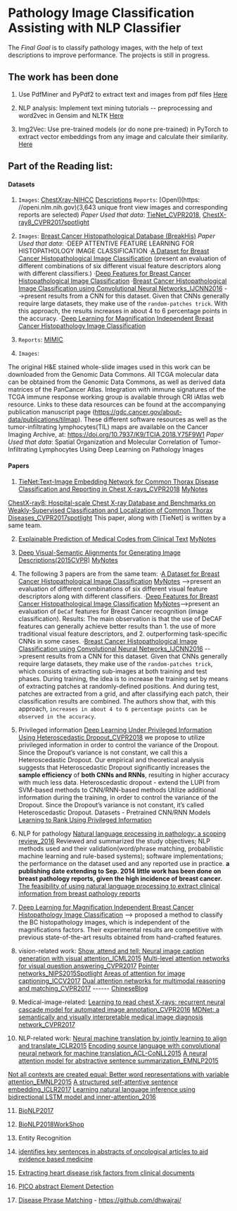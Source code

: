 # Pathology Image Classification Assisting with NLP Classifier

The *Final Goal* is to classify pathology images, with the help of text descriptions to improve performance. The projects is still in progress.

## The work has been done

1. Use PdfMiner and PyPdf2 to extract text and images from pdf files [Here](https://github.com/weimin17/pdfminer-textmining-word2vec-img2vec/tree/master/codes/textmining)

2. NLP analysis: Implement text mining tutorials -- preprocessing and word2vec in Gensim and NLTK [Here](https://github.com/weimin17/pdfminer-textmining-word2vec-img2vec/tree/master/codes/textmining)

3. Img2Vec: Use pre-trained models (or do none pre-trained) in PyTorch to extract vector embeddings from any image and calculate their similarity. [Here](https://github.com/weimin17/pdfminer-textmining-word2vec-img2vec/tree/master/codes/img2vec)

## Part of the Reading list:

#### Datasets
1. `Images`: [ChestXray-NIHCC](https://nihcc.app.box.com/v/ChestXray-NIHCC)
[Descriptions](https://nihcc.app.box.com/v/ChestXray-NIHCC/file/220660789610)
`Reports`: [OpenI](https: //openi.nlm.nih.gov)(3,643 unique front view images and corresponding reports are selected)
*Paper Used that data*:
[TieNet_CVPR2018](http://www.cs.jhu.edu/~lelu/publication/TieNet_CVPR2018_spotlight.pdf), [ChestX-ray8_CVPR2017spotlight](https://arxiv.org/pdf/1705.02315.pdf)

2. `Images`: [Breast Cancer Histopathological Database (BreakHis)](https://web.inf.ufpr.br/vri/databases/breast-cancer-histopathological-database-breakhis/)
*Paper Used that data*:
·DEEP ATTENTIVE FEATURE LEARNING FOR HISTOPATHOLOGY IMAGE CLASSIFICATION
·[A Dataset for Breast Cancer Histopathological Image Classification](http://www.inf.ufpr.br/lesoliveira/download/TBME-00608-2015-R2-preprint.pdf) (present an evaluation of different combinations of six different visual feature descriptors along with different classifiers.)
·[Deep Features for Breast Cancer Histopathological Image Classification](http://www.inf.ufpr.br/lesoliveira/download/SpanholSMC2017.pdf)
·[Breast Cancer Histopathological Image Classification using Convolutional Neural Networks_IJCNN2016](http://www.inf.ufpr.br/lesoliveira/download/IJCNN2016-BC.pdf) -->present results from a CNN for this dataset. Given that CNNs generally require large datasets, they make use of the `random-patches trick`. With this approach, the results increases in about 4 to 6 percentage points in the accuracy.
·[Deep Learning for Magnification Independent Breast Cancer Histopathology Image Classification](https://ieeexplore.ieee.org/document/7900002)

3. `Reports`: [MIMIC](https://mimic.physionet.org/gettingstarted/dbsetup/)

4. `Images`:

The original H&E stained whole-slide images used in this work can be downloaded from the Genomic Data Commons. All TCGA molecular data can be obtained from the Genomic Data Commons, as well as derived data matrices of the PanCancer Atlas. Integration with immune signatures of the TCGA immune response working group is available through CRI iAtlas web resource. Links to these data resources can be found at the accompanying publication manuscript page (https://gdc.cancer.gov/about-data/publications/tilmap).
These different software resources as well as the tumor-infiltrating lymphocytes(TIL) maps are available on the Cancer Imaging Archive, at: https://doi.org/10.7937/K9/TCIA.2018.Y75F9W1
*Paper Used that data*:
Spatial Organization and Molecular Correlation of Tumor-Infiltrating Lymphocytes Using Deep Learning on Pathology Images

#### Papers
1. [TieNet:Text-Image Embedding Network for Common Thorax Disease Classification and Reporting in Chest X-rays_CVPR2018](http://www.cs.jhu.edu/~lelu/publication/TieNet_CVPR2018_spotlight.pdf)
[MyNotes](https://github.com/weimin17/weimin17.github.io/blob/master/images/%5BLearningNotes%5DTieNet%20Text-Image%20Embedding%20Network%20for%20Common%20Thorax%20Disease%20Classification%20and%20Reporting%20in%20Chest%20X-rays_2018CVPR.pdf)

[ChestX-ray8: Hospital-scale Chest X-ray Database and Benchmarks on Weakly-Supervised Classification and Localization of Common Thorax Diseases_CVPR2017spotlight](https://arxiv.org/pdf/1705.02315.pdf)
This paper, along with [TieNet] is written by a same team.

2. [Explainable Prediction of Medical Codes from Clinical Text](http://aclweb.org/anthology/N18-1100)
[MyNotes](https://github.com/weimin17/weimin17.github.io/blob/master/images/%5BLearningNotes%5DExplainable%20Prediction%20of%20Medical%20Codes%20from%20Clinical%20Text.pdf)

3. [Deep Visual-Semantic Alignments for Generating Image Descriptions(2015CVPR)](https://cs.stanford.edu/people/karpathy/cvpr2015.pdf)
[MyNotes](https://github.com/weimin17/weimin17.github.io/blob/master/images/%5BLearningNotes%5DDeep%20Visual-Semantic%20Alignments%20for%20Generating%20Image%20Descriptions_2015CVPR.pdf)
4. The following 3 papers are from the same team:
·[A Dataset for Breast Cancer Histopathological Image Classification](http://www.inf.ufpr.br/lesoliveira/download/TBME-00608-2015-R2-preprint.pdf)
[MyNotes](https://github.com/weimin17/weimin17.github.io/blob/master/images/%5BLearningNotes%5DA%20Dataset%20for%20Breast%20Cancer%20Histopathological%20Image%20Classification.pdf) -->present an evaluation of different combinations of six different visual feature descriptors along with different classifiers.
·[Deep Features for Breast Cancer Histopathological Image Classification](http://www.inf.ufpr.br/lesoliveira/download/SpanholSMC2017.pdf)
[MyNotes](https://github.com/weimin17/weimin17.github.io/blob/master/images/%5BLearningNotes%5DDeep%20Features%20for%20Breast%20Cancer%20Histopathological%20Image%20Classification.pdf)-->present an evaluation of `DeCaf` features for Breast Cancer recognition (image classification).
Results: The main observation is that the use of DeCAF features can generally achieve better results than 1. the use of more traditional visual feature descriptors, and 2. outperforming task-specific CNNs in some cases.
·[Breast Cancer Histopathological Image Classification using Convolutional Neural Networks_IJCNN2016](http://www.inf.ufpr.br/lesoliveira/download/IJCNN2016-BC.pdf) -->present results from a CNN for this dataset.  Given that CNNs generally require large datasets, they make use of the `random-patches trick`, which consists of extracting sub-images at both training and test phases. During training, the idea is to increase the training set by means of extracting patches at randomly-defined positions. And during test, patches are extracted from a grid, and after classifying each patch, their classification results are combined. The authors show that, with this approach, `increases in about 4 to 6 percentage points can be observed in the accuracy`.

5. Privileged information
[Deep Learning Under Privileged Information Using Heteroscedastic Dropout_CVPR2018](https://github.com/johnwlambert/dlupi-heteroscedastic-dropout)
we propose to utilize privileged information in order to control the variance of the Dropout. Since the Dropout’s variance is not constant, we call this a Heteroscedastic Dropout. Our empirical and theoretical analysis suggests that Heteroscedastic Dropout significantly increases the **sample efficiency** of **both CNNs and RNNs**, resulting in higher accuracy with much less data.
Heteroscedastic dropout - extend the LUPI from SVM-based methods to CNN/RNN-based methods
Utilize additional information during the training, in order to control the variance of the Dropout. Since the Dropout’s variance is not constant, it’s called Heteroscedastic Dropout.
Datasets - Pretrained CNN/RNN Models
[Learning to Rank Using Privileged Information](http://users.sussex.ac.uk/~nq28/pubs/ShaQuaLam13.pdf)


6. NLP for pathology
[Natural language processing in pathology: a scoping review_2016](https://www.ncbi.nlm.nih.gov/pubmed/27451435)
Reviewed and summarized the study objectives; NLP methods used and their validation(word/phrase matching, probabilistic machine learning and rule-based systems); software implementations; the performance on the dataset used and any reported use in practice. **a publishing date extending to Sep. 2014**
**little work has been done on breast pathology reports, given the high incidence of breast cancer.**
[The feasibility of using natural language processing to extract clinical information from breast
pathology reports](https://www.researchgate.net/publication/230764022_The_feasibility_of_using_natural_language_processing_to_extract_clinical_information_from_breast_pathology_reports)

7. [Deep Learning for Magnification Independent Breast Cancer Histopathology Image Classification](https://ieeexplore.ieee.org/document/7900002) --> proposed a method to classify the BC histopathology images, which is independent of the magnifications factors. Their experimental results are competitive with previous state-of-the-art results obtained from hand-crafted features.

8. vision-related work:
[Show, attend and tell: Neural image caption generation with visual attention_ICML2015](https://arxiv.org/pdf/1502.03044.pdf)
[Multi-level attention networks for visual question answering_CVPR2017](https://www.microsoft.com/en-us/research/wp-content/uploads/2017/06/Multi-level-Attention-Networks-for-Visual-Question-Answering.pdf)
[Pointer networks_NIPS2015Spotlight](https://arxiv.org/pdf/1506.03134.pdf)
[Areas of attention for image captioning_ICCV2017](https://arxiv.org/pdf/1612.01033.pdf)
[Dual attention networks for multimodal reasoning and matching_CVPR2017](https://arxiv.org/pdf/1611.00471.pdf) ------ [ChineseBlog](https://blog.csdn.net/mukvintt/article/details/80299301)

9. Medical-image-related:
[Learning to read chest X-rays: recurrent neural cascade model for automated image annotation_CVPR2016](https://arxiv.org/pdf/1603.08486.pdf)
[MDNet: a semantically and visually interpretable medical image diagnosis network_CVPR2017](https://arxiv.org/pdf/1707.02485.pdf)

10. NLP-related work:
[Neural machine translation by jointly learning to align and translate_ICLR2015](https://arxiv.org/pdf/1409.0473.pdf)
[Encoding source language with convolutional neural network for machine translation_ACL-CoNLL2015](https://arxiv.org/pdf/1503.01838.pdf)
[A neural attention model for abstractive sentence summarization_EMNLP2015](https://www.aclweb.org/anthology/D/D15/D15-1044.pdf)

[Not all contexts are created equal: Better word representations with variable attention_EMNLP2015](https://www.cs.cmu.edu/~ytsvetko/papers/emnlp15-attention.pdf)
[A structured self-attentive sentence embedding_ICLR2017](https://arxiv.org/pdf/1703.03130.pdf)
[Learning natural language inference using bidirectional LSTM model and inner-attention_2016](https://arxiv.org/pdf/1605.09090.pdf)


11. [BioNLP2017](https://aclanthology.coli.uni-saarland.de/sigs/sigbiomed)


12. [BioNLP2018WorkShop](https://aclanthology.coli.uni-saarland.de/events/ws-2018#W18-23)


13. Entity Recognition
 
14. [identifies key sentences in abstracts of oncological articles to aid evidence based medicine](http://aclweb.org/anthology/W18-2305)

15. [Extracting heart disease risk factors from clinical documents](http://aclweb.org/anthology/W18-2303)

16. [PICO abstract Element Detection](https://github.com/jind11/PubMed-PICO-Detection)

17. [Disease Phrase Matching](http://aclweb.org/anthology/W18-2315) - https://github.com/dhwajraj/

